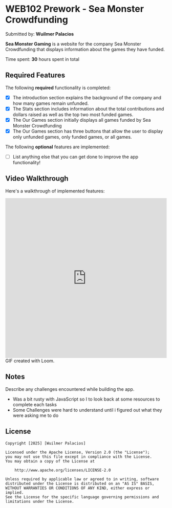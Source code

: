 # WEB102 Prework - Sea Monster Crowdfunding

Submitted by: **Wuilmer Palacios**

**Sea Monster Gaming** is a website for the company Sea Monster Crowdfunding that displays information about the games they have funded.

Time spent: **30** hours spent in total

## Required Features

The following **required** functionality is completed:

* [x] The introduction section explains the background of the company and how many games remain unfunded.
* [x] The Stats section includes information about the total contributions and dollars raised as well as the top two most funded games.
* [x] The Our Games section initially displays all games funded by Sea Monster Crowdfunding
* [x] The Our Games section has three buttons that allow the user to display only unfunded games, only funded games, or all games.

The following **optional** features are implemented:

* [ ] List anything else that you can get done to improve the app functionality!

## Video Walkthrough

Here's a walkthrough of implemented features:

<iframe src="https://www.loom.com/embed/7c65fab716a94a4ea014c65afd7d3643?sid=765e3655-6d94-473c-8420-28284985a965" frameborder="0" webkitallowfullscreen mozallowfullscreen allowfullscreen style="width: 100%; height: 500px;"></iframe>
<!-- Replace this with whatever GIF tool you used! -->
GIF created with Loom.  
<!-- Recommended tools:
[Kap](https://getkap.co/) for macOS
[ScreenToGif](https://www.screentogif.com/) for Windows
[peek](https://github.com/phw/peek) for Linux. -->

## Notes

Describe any challenges encountered while building the app.
* Was a bit rusty with JavaScript so I to look back at some resources to complete each tasks
* Some Challenges were hard to understand until i figured out what they were asking me to do

## License

    Copyright [2025] [Wuilmer Palacios]

    Licensed under the Apache License, Version 2.0 (the "License");
    you may not use this file except in compliance with the License.
    You may obtain a copy of the License at

        http://www.apache.org/licenses/LICENSE-2.0

    Unless required by applicable law or agreed to in writing, software
    distributed under the License is distributed on an "AS IS" BASIS,
    WITHOUT WARRANTIES OR CONDITIONS OF ANY KIND, either express or implied.
    See the License for the specific language governing permissions and
    limitations under the License.
